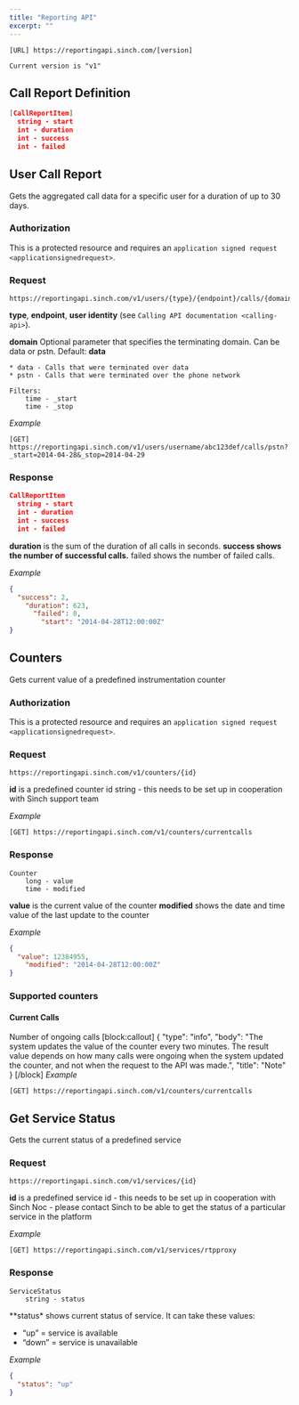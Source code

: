 ```yaml
---
title: "Reporting API"
excerpt: ""
---
```

```text
[URL] https://reportingapi.sinch.com/[version]

Current version is "v1"
```


## Call Report Definition
```json
[CallReportItem]
  string - start
  int - duration
  int - success
  int - failed
```


## User Call Report

Gets the aggregated call data for a specific user for a duration of up to 30 days.

### Authorization

This is a protected resource and requires an `application signed request <applicationsignedrequest>`.

### Request
```text
https://reportingapi.sinch.com/v1/users/{type}/{endpoint}/calls/{domain}
```


**type**, **endpoint**, **user identity** (see `Calling API documentation <calling-api>`).

**domain** Optional parameter that specifies the terminating domain. Can be data or pstn. Default: **data**
```text
* data - Calls that were terminated over data
* pstn - Calls that were terminated over the phone network

Filters:
    time - _start
    time - _stop
```


*Example*
```text
[GET] https://reportingapi.sinch.com/v1/users/username/abc123def/calls/pstn?_start=2014-04-28&_stop=2014-04-29
```


### Response
```json
CallReportItem
  string - start
  int - duration
  int - success
  int - failed
```


**duration** is the sum of the duration of all calls in seconds. **success shows the number of successful calls.** failed shows the number of failed calls.

*Example*
```json
{
  "success": 2,
    "duration": 623,
      "failed": 0,
        "start": "2014-04-28T12:00:00Z"
}
```


## Counters

Gets current value of a predefined instrumentation counter

### Authorization

This is a protected resource and requires an `application signed request <applicationsignedrequest>`.

### Request
```text
https://reportingapi.sinch.com/v1/counters/{id}
```


**id** is a predefined counter id string - this needs to be set up in cooperation with Sinch support team

*Example*
```text
[GET] https://reportingapi.sinch.com/v1/counters/currentcalls
```


### Response
```text
Counter
    long - value
    time - modified
```


**value** is the current value of the counter **modified** shows the date and time value of the last update to the counter

*Example*
```json
{
  "value": 12384955,
    "modified": "2014-04-28T12:00:00Z"
}
```


### Supported counters

#### Current Calls

Number of ongoing calls
[block:callout]
{
  "type": "info",
  "body": "The system updates the value of the counter every two minutes. The result value depends on how many calls were ongoing when the system updated the counter, and not when the request to the API was made.",
  "title": "Note"
}
[/block]
*Example*
```text
[GET] https://reportingapi.sinch.com/v1/counters/currentcalls
```


## Get Service Status

Gets the current status of a predefined service

### Request
```text
https://reportingapi.sinch.com/v1/services/{id}
```


**id** is a predefined service id - this needs to be set up in cooperation with Sinch Noc - please contact Sinch to be able to get the status of a particular service in the platform

*Example*
```text
[GET] https://reportingapi.sinch.com/v1/services/rtpproxy
```


### Response
```text
ServiceStatus
    string - status
```


\*\*status\* shows current status of service. It can take these values:

  - “up” = service is available
  - “down” = service is unavailable

*Example*
```json
{
  "status": "up"
}
```